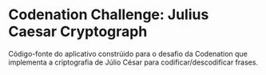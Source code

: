 # Codenation Challenge: Julius Caesar Cryptograph

Código-fonte do aplicativo constrúido para o desafio da Codenation que implementa a criptografia de Júlio César para codificar/descodificar frases.
